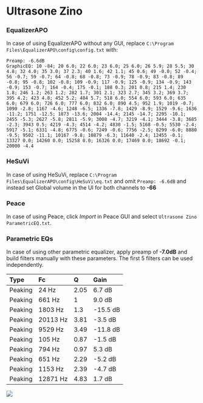 # Ultrasone Zino

### EqualizerAPO
In case of using EqualizerAPO without any GUI, replace `C:\Program Files\EqualizerAPO\config\config.txt`
with:
```
Preamp: -6.6dB
GraphicEQ: 10 -84; 20 6.0; 22 6.0; 23 6.0; 25 6.0; 26 5.9; 28 5.5; 30 4.8; 32 4.0; 35 3.0; 37 2.3; 40 1.6; 42 1.1; 45 0.6; 49 -0.0; 52 -0.4; 56 -0.7; 59 -0.7; 64 -0.8; 68 -0.8; 73 -0.9; 78 -0.9; 83 -0.8; 89 -0.8; 95 -0.8; 102 -0.8; 109 -0.9; 117 -0.9; 125 -0.9; 134 -0.9; 143 -0.9; 153 -0.7; 164 -0.4; 175 -0.1; 188 0.3; 201 0.8; 215 1.4; 230 1.8; 246 1.2; 263 1.2; 282 1.7; 301 2.1; 323 2.7; 345 3.2; 369 3.7; 395 4.2; 423 4.8; 452 5.2; 484 5.7; 518 6.0; 554 6.0; 593 6.0; 635 6.0; 679 6.0; 726 6.0; 777 6.0; 832 6.0; 890 4.5; 952 1.9; 1019 -0.7; 1090 -2.8; 1167 -4.6; 1248 -6.5; 1336 -7.8; 1429 -8.9; 1529 -9.6; 1636 -11.2; 1751 -12.5; 1873 -13.6; 2004 -14.4; 2145 -14.7; 2295 -10.1; 2455 -5.3; 2627 -5.8; 2811 -5.9; 3008 -4.7; 3219 -4.1; 3444 -3.8; 3685 -2.3; 3943 0.5; 4219 -4.3; 4514 -4.2; 4830 -1.5; 5168 -0.5; 5530 -2.4; 5917 -5.1; 6331 -4.8; 6775 -0.6; 7249 -0.6; 7756 -2.5; 8299 -6.0; 8880 -9.5; 9502 -11.1; 10167 -9.8; 10879 -6.3; 11640 -2.4; 12455 -0.1; 13327 0.0; 14260 0.0; 15258 0.0; 16326 0.0; 17469 0.0; 18692 -0.1; 20000 -4.4
```

### HeSuVi
In case of using HeSuVi, replace `C:\Program Files\EqualizerAPO\config\HeSuVi\eq.txt` and omit `Preamp:
-6.6dB` and instead set Global volume in the UI for both channels to **-66**

### Peace
In case of using Peace, click *Import* in Peace GUI and select `Ultrasone Zino ParametricEQ.txt`.

### Parametric EQs
In case of using other parametric equalizer, apply preamp of **-7.0dB** and build filters manually with
these parameters. The first 5 filters can be used independently.

| Type    | Fc       |    Q | Gain     |
|:--------|:---------|:-----|:---------|
| Peaking | 24 Hz    | 2.05 | 6.7 dB   |
| Peaking | 661 Hz   | 1    | 9.0 dB   |
| Peaking | 1803 Hz  | 1.3  | -15.5 dB |
| Peaking | 20113 Hz | 3.81 | -3.5 dB  |
| Peaking | 9529 Hz  | 3.49 | -11.8 dB |
| Peaking | 105 Hz   | 0.87 | -1.5 dB  |
| Peaking | 794 Hz   | 0.97 | 5.3 dB   |
| Peaking | 651 Hz   | 2.29 | -5.2 dB  |
| Peaking | 1153 Hz  | 2.39 | -4.7 dB  |
| Peaking | 12871 Hz | 4.83 | 1.7 dB   |

![](https://raw.githubusercontent.com/jaakkopasanen/AutoEq/master/results/headphonecom/sbaf-serious/Ultrasone%20Zino/Ultrasone%20Zino.png)